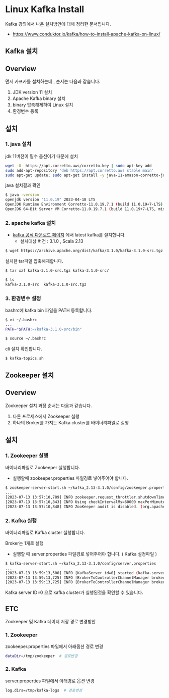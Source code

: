 # Linux Kafka Install
Kafka 강의에서 나온 설치방안에 대해 정리한 문서입니다.
- https://www.conduktor.io/kafka/how-to-install-apache-kafka-on-linux/

## **Kafka 설치**
## Overview
먼저 카프카를 설치하는데 , 순서는 다음과 같습니다.

1. JDK version 11 설치
2. Apache Kafka binary 설치
3. binary 압축해제하여 Linux 설치
4. 환경변수 등록

## 설치
### 1. java 설치
jdk 11버전이 필수 옵션이기 때문에 설치
```bash
wget -O- https://apt.corretto.aws/corretto.key | sudo apt-key add - 
sudo add-apt-repository 'deb https://apt.corretto.aws stable main'
sudo apt-get update; sudo apt-get install -y java-11-amazon-corretto-jdk
```

java 설치결과 확인
```bash
$ java -version
openjdk version "11.0.19" 2023-04-18 LTS
OpenJDK Runtime Environment Corretto-11.0.19.7.1 (build 11.0.19+7-LTS)
OpenJDK 64-Bit Server VM Corretto-11.0.19.7.1 (build 11.0.19+7-LTS, mixed mode)
```

### 2. apache kafka 설치
- [kafka 공식 다운로드 페이지](https://kafka.apache.org/downloads) 에서 latest kafka를 설치합니다.
    - 설치대상 버전 : 3.1.0 , Scala 2.13

```bash
$ wget https://archive.apache.org/dist/kafka/3.1.0/kafka-3.1.0-src.tgz
```

설치한 tar파일 압축해제합니다.
```bash
$ tar xzf kafka-3.1.0-src.tgz kafka-3.1.0-src/

$ ls
kafka-3.1.0-src  kafka-3.1.0-src.tgz
```

### 3. 환경변수 설정
bashrc에 kafka bin 파일을 PATH 등록합니다.

```bash
$ vi ~/.bashrc
...
PATH="$PATH:~/kafka-3.1.0-src/bin"

$ source ~/.bashrc
```

cli 설치 확인합니다.
```bash
$ kafka-topics.sh
```


## **Zookeeper 설치**
## Overview
Zookeeper 설치 과정 순서는 다음과 같습니다.

1. 다른 프로세스에서 Zookeeper 실행
2. 하나의 Broker를 가지는 Kafka cluster를 바이너리파일로 실행

## 설치
### 1. Zookeeper 실행
바이너리파일로 Zookeeper 실행합니다.
- 실행할때 zookeeper.properties 파일경로 넣어주어야 합니다.

```bash
$ zookeeper-server-start.sh ~/kafka_2.13-3.1.0/config/zookeeper.properties
...
[2023-07-13 13:57:10,789] INFO zookeeper.request_throttler.shutdownTimeout = 10000 (org.apache.zookeeper.server.RequestThrottler)
[2023-07-13 13:57:10,843] INFO Using checkIntervalMs=60000 maxPerMinute=10000 maxNeverUsedIntervalMs=0 (org.apache.zookeeper.server.ContainerManager)
[2023-07-13 13:57:10,848] INFO ZooKeeper audit is disabled. (org.apache.zookeeper.audit.ZKAuditProvider)
```

### 2. Kafka 실행
바이너리파일로 Kafka cluster 실행합니다.

Broker는 1개로 실행
- 실행할 때 server.properties 파일경로 넣어주어야 합니다. ( Kafka 설정파일 )

```bash
$ kafka-server-start.sh ~/kafka_2.13-3.1.0/config/server.properties
...
[2023-07-13 13:59:13,500] INFO [KafkaServer id=0] started (kafka.server.KafkaServer)
[2023-07-13 13:59:13,725] INFO [BrokerToControllerChannelManager broker=0 name=alterIsr]: Recorded new controller, from now on will use broker kafka:9092 (id: 0 rack: null) (kafka.server.BrokerToControllerRequestThread)
[2023-07-13 13:59:13,725] INFO [BrokerToControllerChannelManager broker=0 name=forwarding]: Recorded new controller, from now on will use broker kafka:9092 (id: 0 rack: null) (kafka.server.BrokerToControllerRequestThread)
```

Kafka server ID=0 으로 kafka cluster가 실행된것을 확인할 수 있습니다.

## ETC
Zookeeper 및 Kafka 데이터 저장 경로 변경방안

### 1. Zookeeper
zookeeper.properties 파일에서 아래옵션 경로 변경
```bash
dataDir=/tmp/zookeeper  # 경로변경
```

### 2. Kafka
server.properties 파일에서 아래경로 옵션 변경
```bash
log.dirs=/tmp/kafka-logs  # 경로변경
```

